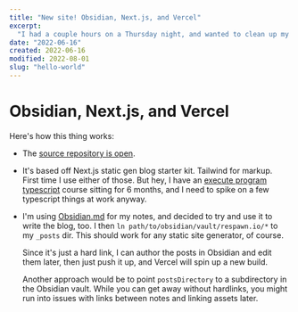 ```yaml
---
title: "New site! Obsidian, Next.js, and Vercel"
excerpt:
  "I had a couple hours on a Thursday night, and wanted to clean up my website."
date: "2022-06-16"
created: 2022-06-16
modified: 2022-08-01
slug: "hello-world"
---
```


# Obsidian, Next.js, and Vercel

Here's how this thing works:

- The [source repository is open](https://github.com/nategadzhi/respawn-io).
- It's based off Next.js static gen blog starter kit. Tailwind for markup. First time I use either of those. But hey, I have an [execute program typescript](https://www.executeprogram.com/courses/typescript) course sitting for 6 months, and I need to spike on a few typescript things at work anyway.
- I'm using [Obsidian.md](https://obsidian.md/) for my notes, and decided to try and use it to write the blog, too. I then `ln path/to/obsidian/vault/respawn.io/*` to my `_posts` dir. This should work for any static site generator, of course.

  Since it's just a hard link, I can author the posts in Obsidian and edit them later, then just push it up, and Vercel will spin up a new build.

  Another approach would be to point `postsDirectory` to a subdirectory in the Obsidian vault. While you can get away without hardlinks, you might run into issues with links between notes and linking assets later.

